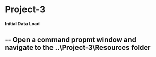 # Project-3
#### Initial Data Load
-- Open a command propmt window and navigate to the ..\Project-3\Resources folder
--
